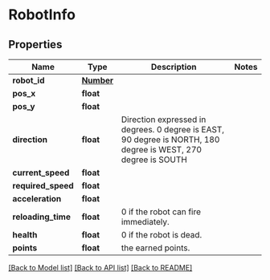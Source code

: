 # RobotInfo

## Properties
Name | Type | Description | Notes
------------ | ------------- | ------------- | -------------
**robot_id** | [**Number**](Number.md) |  | 
**pos_x** | **float** |  | 
**pos_y** | **float** |  | 
**direction** | **float** | Direction expressed in degrees. 0 degree is EAST, 90 degree is NORTH, 180 degree is WEST, 270 degree is SOUTH | 
**current_speed** | **float** |  | 
**required_speed** | **float** |  | 
**acceleration** | **float** |  | 
**reloading_time** | **float** | 0 if the robot can fire immediately. | 
**health** | **float** | 0 if the robot is dead. | 
**points** | **float** | the earned points. | 

[[Back to Model list]](../README.md#documentation-for-models) [[Back to API list]](../README.md#documentation-for-api-endpoints) [[Back to README]](../README.md)



